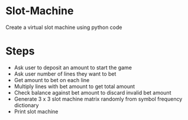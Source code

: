 # Slot-Machine
Create a virtual slot machine using python code

# Steps
- Ask user to deposit an amount to start the game
- Ask user number of lines they want to bet
- Get amount to bet on each line
- Multiply lines with bet amount to get total amount
- Check balance against bet amount to discard invalid bet amount
- Generate 3 x 3 slot machine matrix randomly from symbol frequency dictionary
- Print slot machine